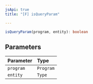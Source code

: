 ```yaml
---
jsApi: true
title: "[F] isQueryParam"

---
```

```ts
isQueryParam(program, entity): boolean
```

## Parameters

| Parameter | Type |
| :------ | :------ |
| `program` | `Program` |
| `entity` | `Type` |

